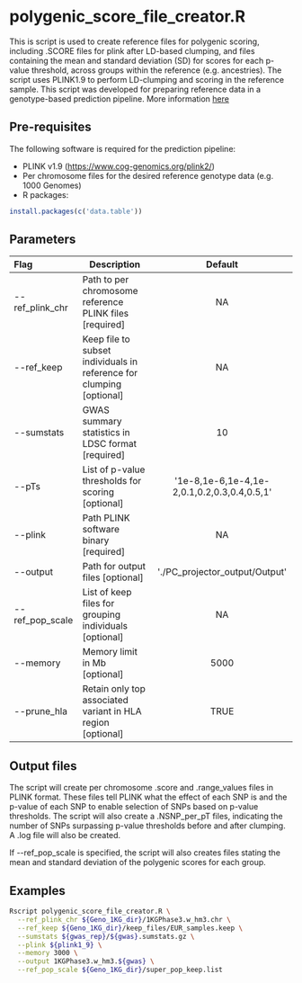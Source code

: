 # polygenic_score_file_creator.R

This is script is used to create reference files for polygenic scoring, including .SCORE files for plink after LD-based clumping, and files containing the mean and standard deviation (SD) for scores for each p-value threshold, across groups within the reference (e.g. ancestries). The script uses PLINK1.9 to perform LD-clumping and scoring in the reference sample. This script was developed for preparing reference data in a genotype-based prediction pipeline. More information [here](https://opain.github.io/GenoPred/Pipeline_prep.html)

## Pre-requisites
The following software is required for the prediction pipeline:

* PLINK v1.9 (https://www.cog-genomics.org/plink2/)
* Per chromosome files for the desired reference genotype data (e.g. 1000 Genomes)
* R packages:
```R
install.packages(c('data.table'))
```

## Parameters
| Flag     | Description                                                  | Default |
| :------- | ------------------------------------------------------------ | :-----: |
| --ref_plink_chr | Path to per chromosome reference PLINK files [required] | NA |
| --ref_keep | Keep file to subset individuals in reference for clumping [optional] | NA |
| --sumstats | GWAS summary statistics in LDSC format [required] | 10 |
| --pTs | List of p-value thresholds for scoring [optional] | '1e-8,1e-6,1e-4,1e-2,0.1,0.2,0.3,0.4,0.5,1' |
| --plink | Path PLINK software binary [required] | NA |
| --output | Path for output files [optional] | './PC_projector_output/Output' |
| --ref_pop_scale | List of keep files for grouping individuals [optional] | NA |
| --memory | Memory limit in Mb [optional] | 5000 |
| --prune_hla | Retain only top associated variant in HLA region [optional] | TRUE |

## Output files

The script will create per chromosome .score and .range_values files in PLINK format. These files tell PLINK what the effect of each SNP is and the p-value of each SNP to enable selection of SNPs based on p-value thresholds. The script will also create a .NSNP_per_pT files, indicating the number of SNPs surpassing p-value thresholds before and after clumping. A .log file will also be created.

If --ref_pop_scale is specified, the script will also creates files stating the mean and standard deviation of the polygenic scores for each group. 

## Examples
```sh
Rscript polygenic_score_file_creator.R \
  --ref_plink_chr ${Geno_1KG_dir}/1KGPhase3.w_hm3.chr \
  --ref_keep ${Geno_1KG_dir}/keep_files/EUR_samples.keep \
  --sumstats ${gwas_rep}/${gwas}.sumstats.gz \
  --plink ${plink1_9} \
  --memory 3000 \
  --output 1KGPhase3.w_hm3.${gwas} \
  --ref_pop_scale ${Geno_1KG_dir}/super_pop_keep.list
```
